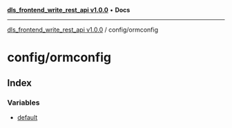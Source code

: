[**dls_frontend_write_rest_api v1.0.0**](../../README.md) • **Docs**

***

[dls_frontend_write_rest_api v1.0.0](../../modules.md) / config/ormconfig

# config/ormconfig

## Index

### Variables

- [default](variables/default.md)
